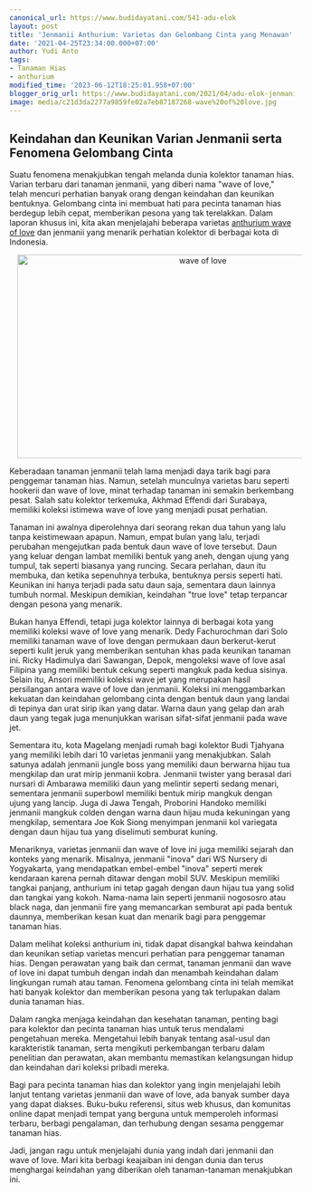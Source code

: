 ```yaml
---
canonical_url: https://www.budidayatani.com/541-adu-elok
layout: post
title: 'Jenmanii Anthurium: Varietas dan Gelombang Cinta yang Menawan'
date: '2021-04-25T23:34:00.000+07:00'
author: Yudi Anto
tags:
- Tanaman Hias
- anthurium
modified_time: '2023-06-12T18:25:01.958+07:00'
blogger_orig_url: https://www.budidayatani.com/2021/04/adu-elok-jenmanii-wave-of-love.html
image: media/c21d3da2277a9859fe02a7eb87187268-wave%20of%20love.jpg
---
```

<h2>Keindahan dan Keunikan Varian Jenmanii serta Fenomena Gelombang Cinta</h2><p>Suatu fenomena menakjubkan tengah melanda dunia kolektor tanaman hias. Varian terbaru dari tanaman jenmanii, yang diberi nama "wave of love," telah mencuri perhatian banyak orang dengan keindahan dan keunikan bentuknya. Gelombang cinta ini membuat hati para pecinta tanaman hias berdegup lebih cepat, memberikan pesona yang tak terelakkan. Dalam laporan khusus ini, kita akan menjelajahi beberapa varietas <a href="https://www.budidayatani.com/search/label/anthurium">anthurium wave of love</a> dan jenmanii yang menarik perhatian kolektor di berbagai kota di Indonesia.</p><div class="separator" style="clear: both; text-align: center;"><a href="https://blogger.googleusercontent.com/img/b/R29vZ2xl/AVvXsEi8h49_l1J_Y7q1DiYK9lz_JidkPcCpTLXwle8MYiGAsrEYTHfEQikAWWtMfDcLzmCUE8WBjhKvr7i1IzK233nGe95GVlc_6vGBu0KyBcXeX33UCVbbx210ROgvni0oyZRPWjupoVr8nkwT9gfVyoubCN_f3qPP3Ynq0yEcLdIxQ5z-9x4JnUm0X0WE5w/s2135/wave%20of%20love.jpg" imageanchor="1" style="margin-left: 1em; margin-right: 1em;"><img alt="wave of love" border="0" data-original-height="1200" data-original-width="2135" height="360" src="https://blogger.googleusercontent.com/img/b/R29vZ2xl/AVvXsEi8h49_l1J_Y7q1DiYK9lz_JidkPcCpTLXwle8MYiGAsrEYTHfEQikAWWtMfDcLzmCUE8WBjhKvr7i1IzK233nGe95GVlc_6vGBu0KyBcXeX33UCVbbx210ROgvni0oyZRPWjupoVr8nkwT9gfVyoubCN_f3qPP3Ynq0yEcLdIxQ5z-9x4JnUm0X0WE5w/w640-h360/wave%20of%20love.jpg" width="640" /></a></div><p>Keberadaan tanaman jenmanii telah lama menjadi daya tarik bagi para penggemar tanaman hias. Namun, setelah munculnya varietas baru seperti hookerii dan wave of love, minat terhadap tanaman ini semakin berkembang pesat. Salah satu kolektor terkemuka, Akhmad Effendi dari Surabaya, memiliki koleksi istimewa wave of love yang menjadi pusat perhatian.&nbsp;</p><p>Tanaman ini awalnya diperolehnya dari seorang rekan dua tahun yang lalu tanpa keistimewaan apapun. Namun, empat bulan yang lalu, terjadi perubahan mengejutkan pada bentuk daun wave of love tersebut. Daun yang keluar dengan lambat memiliki bentuk yang aneh, dengan ujung yang tumpul, tak seperti biasanya yang runcing. Secara perlahan, daun itu membuka, dan ketika sepenuhnya terbuka, bentuknya persis seperti hati. Keunikan ini hanya terjadi pada satu daun saja, sementara daun lainnya tumbuh normal. Meskipun demikian, keindahan "true love" tetap terpancar dengan pesona yang menarik.</p><p>Bukan hanya Effendi, tetapi juga kolektor lainnya di berbagai kota yang memiliki koleksi wave of love yang menarik. Dedy Fachurochman dari Solo memiliki tanaman wave of love dengan permukaan daun berkerut-kerut seperti kulit jeruk yang memberikan sentuhan khas pada keunikan tanaman ini. Ricky Hadimulya dari Sawangan, Depok, mengoleksi wave of love asal Filipina yang memiliki bentuk cekung seperti mangkuk pada kedua sisinya. Selain itu, Ansori memiliki koleksi wave jet yang merupakan hasil persilangan antara wave of love dan jenmanii. Koleksi ini menggambarkan kekuatan dan keindahan gelombang cinta dengan bentuk daun yang landai di tepinya dan urat sirip ikan yang datar. Warna daun yang gelap dan arah daun yang tegak juga menunjukkan warisan sifat-sifat jenmanii pada wave jet.</p><p>Sementara itu, kota Magelang menjadi rumah bagi kolektor Budi Tjahyana yang memiliki lebih dari 10 varietas jenmanii yang menakjubkan. Salah satunya adalah jenmanii jungle boss yang memiliki daun berwarna hijau tua mengkilap dan urat mirip jenmanii kobra. Jenmanii twister yang berasal dari nursari di Ambarawa memiliki daun yang melintir seperti sedang menari, sementara jenmanii superbowl memiliki bentuk mirip mangkuk dengan ujung yang lancip. Juga di Jawa Tengah, Proborini Handoko memiliki jenmanii mangkuk colden dengan warna daun hijau muda kekuningan yang mengkilap, sementara Joe Kok Siong menyimpan jenmanii kol variegata dengan daun hijau tua yang diselimuti semburat kuning.</p><p>Menariknya, varietas jenmanii dan wave of love ini juga memiliki sejarah dan konteks yang menarik. Misalnya, jenmanii "inova" dari WS Nursery di Yogyakarta, yang mendapatkan embel-embel "inova" seperti merek kendaraan karena pernah ditawar dengan mobil SUV. Meskipun memiliki tangkai panjang, anthurium ini tetap gagah dengan daun hijau tua yang solid dan tangkai yang kokoh. Nama-nama lain seperti jenmanii nogososro atau black naga, dan jenmanii fire yang memancarkan semburat api pada bentuk daunnya, memberikan kesan kuat dan menarik bagi para penggemar tanaman hias.</p><p>Dalam melihat koleksi anthurium ini, tidak dapat disangkal bahwa keindahan dan keunikan setiap varietas mencuri perhatian para penggemar tanaman hias. Dengan perawatan yang baik dan cermat, tanaman jenmanii dan wave of love ini dapat tumbuh dengan indah dan menambah keindahan dalam lingkungan rumah atau taman. Fenomena gelombang cinta ini telah memikat hati banyak kolektor dan memberikan pesona yang tak terlupakan dalam dunia tanaman hias.</p><p>Dalam rangka menjaga keindahan dan kesehatan tanaman, penting bagi para kolektor dan pecinta tanaman hias untuk terus mendalami pengetahuan mereka. Mengetahui lebih banyak tentang asal-usul dan karakteristik tanaman, serta mengikuti perkembangan terbaru dalam penelitian dan perawatan, akan membantu memastikan kelangsungan hidup dan keindahan dari koleksi pribadi mereka.</p><p>Bagi para pecinta tanaman hias dan kolektor yang ingin menjelajahi lebih lanjut tentang varietas jenmanii dan wave of love, ada banyak sumber daya yang dapat diakses. Buku-buku referensi, situs web khusus, dan komunitas online dapat menjadi tempat yang berguna untuk memperoleh informasi terbaru, berbagi pengalaman, dan terhubung dengan sesama penggemar tanaman hias.</p><p>Jadi, jangan ragu untuk menjelajahi dunia yang indah dari jenmanii dan wave of love. Mari kita berbagi keajaiban ini dengan dunia dan terus menghargai keindahan yang diberikan oleh tanaman-tanaman menakjubkan ini.</p>